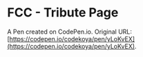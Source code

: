 # FCC - Tribute Page

A Pen created on CodePen.io. Original URL: [https://codepen.io/codekoya/pen/yLoKvEX](https://codepen.io/codekoya/pen/yLoKvEX).


